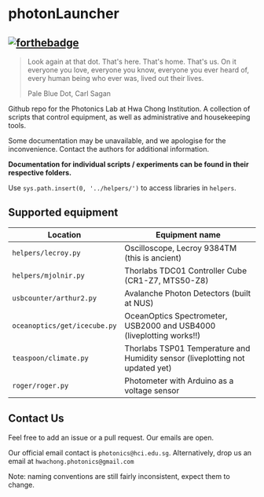 # photonLauncher
[![forthebadge](https://forthebadge.com/images/badges/made-with-python.svg)](https://forthebadge.com)
---------
 > Look again at that dot. That's here. That's home. That's us. On it everyone you love, everyone you know, everyone you ever heard of, every human being who ever was, lived out their lives.
 >
 > Pale Blue Dot, Carl Sagan

Github repo for the Photonics Lab at Hwa Chong Institution. A collection of scripts that control equipment, as well as administrative and housekeeping tools.

Some documentation may be unavailable, and we apologise for the inconvenience. Contact the authors for additional information. 

**Documentation for individual scripts / experiments can be found in their respective folders.**

Use ```sys.path.insert(0, '../helpers/')``` to access libraries in ```helpers```.

## Supported equipment

Location | Equipment name
--- | ---
```helpers/lecroy.py``` | Oscilloscope, Lecroy 9384TM (this is ancient)
```helpers/mjolnir.py```| Thorlabs TDC01 Controller Cube (CR1-Z7, MTS50-Z8)
```usbcounter/arthur2.py```| Avalanche Photon Detectors (built at NUS)
```oceanoptics/get/icecube.py```| OceanOptics Spectrometer, USB2000 and USB4000 (liveplotting works!!) 
```teaspoon/climate.py```| Thorlabs TSP01 Temperature and Humidity sensor (liveplotting not updated yet)
```roger/roger.py```| Photometer with Arduino as a voltage sensor


## Contact Us

Feel free to add an issue or a pull request. Our emails are open.

Our official email contact is ```photonics@hci.edu.sg```. Alternatively, drop us an email at ```hwachong.photonics@gmail.com```

Note: naming conventions are still fairly inconsistent, expect them to change.
